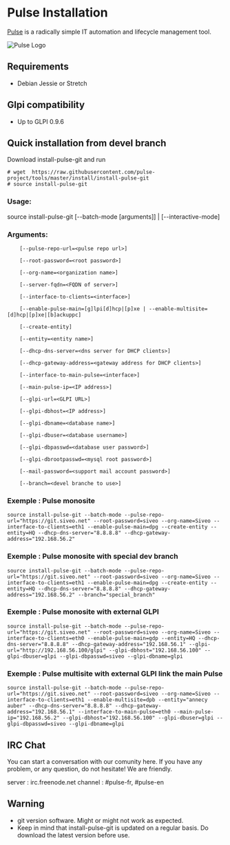 # Pulse Installation

[Pulse](http://www.siveo.net) is a radically simple IT automation and lifecycle management tool.

![Pulse Logo](https://avatars3.githubusercontent.com/u/15610175)
## Requirements
* Debian Jessie or Stretch

## Glpi compatibility
* Up to GLPI 0.9.6

## Quick installation from devel branch



Download install-pulse-git and run

```
# wget  https://raw.githubusercontent.com/pulse-project/tools/master/install/install-pulse-git
# source install-pulse-git 
```

### Usage:

source install-pulse-git [--batch-mode [arguments]] | [--interactive-mode] 

### Arguments:
```
	[--pulse-repo-url=<pulse repo url>]
  
	[--root-password=<root password>]
  
	[--org-name=<organization name>]
  
	[--server-fqdn=<FQDN of server>]
  
	[--interface-to-clients=<interface>]
  
	[--enable-pulse-main=[g]lpi[d]hcp|[p]xe | --enable-multisite=[d]hcp|[p]xe|[b]ackuppc]
  
	[--create-entity]
  
	[--entity=<entity name>]
  
	[--dhcp-dns-server=<dns server for DHCP clients>]
  
	[--dhcp-gateway-address=<gateway address for DHCP clients>]
  
	[--interface-to-main-pulse=<interface>]
  
	[--main-pulse-ip=<IP address>]
  
	[--glpi-url=<GLPI URL>]
  
	[--glpi-dbhost=<IP address>]
  
	[--glpi-dbname=<database name>]
  
	[--glpi-dbuser=<database username>]
  
	[--glpi-dbpasswd=<database user password>]
  
	[--glpi-dbrootpasswd=<mysql root password>]
  
	[--mail-password=<support mail account password>]

	[--branch=<devel branche to use>]
```
### Exemple : Pulse monosite 
```source install-pulse-git --batch-mode --pulse-repo-url="https://git.siveo.net" --root-password=siveo --org-name=Siveo --interface-to-clients=eth1 --enable-pulse-main=dpg --create-entity --entity=HQ --dhcp-dns-server="8.8.8.8" --dhcp-gateway-address="192.168.56.2"```

### Exemple : Pulse monosite with special dev branch
```source install-pulse-git --batch-mode --pulse-repo-url="https://git.siveo.net" --root-password=siveo --org-name=Siveo --interface-to-clients=eth1 --enable-pulse-main=dpg --create-entity --entity=HQ --dhcp-dns-server="8.8.8.8" --dhcp-gateway-address="192.168.56.2" --branch="special_branch"```

### Exemple : Pulse monosite with external GLPI
```source install-pulse-git --batch-mode --pulse-repo-url="https://git.siveo.net" --root-password=siveo --org-name=Siveo --interface-to-clients=eth0 --enable-pulse-main=gdp --entity=HQ --dhcp-dns-server="8.8.8.8" --dhcp-gateway-address="192.168.56.1" --glpi-url="http://192.168.56.100/glpi" --glpi-dbhost="192.168.56.100" --glpi-dbuser=glpi --glpi-dbpasswd=siveo --glpi-dbname=glpi```

### Exemple : Pulse multisite with external GLPI link the main Pulse
```source install-pulse-git --batch-mode --pulse-repo-url="https://git.siveo.net" --root-password=siveo --org-name=Siveo --interface-to-clients=eth1 --enable-multisite=dpb --entity="annecy auber" --dhcp-dns-server="8.8.8.8" --dhcp-gateway-address="192.168.56.1" --interface-to-main-pulse=eth0 --main-pulse-ip="192.168.56.2" --glpi-dbhost="192.168.56.100" --glpi-dbuser=glpi --glpi-dbpasswd=siveo --glpi-dbname=glpi```

## IRC Chat

You can start a conversation with our comunity here. If you have any problem, or any question, do not hesitate! We are friendly.

server : irc.freenode.net channel : #pulse-fr, #pulse-en



## Warning
* git version software. Might or might not work as expected. 
* Keep in mind that install-pulse-git is updated on a regular basis. Do download the latest version before use.

